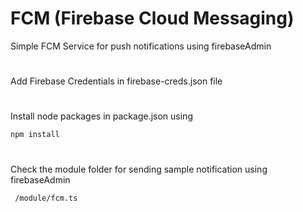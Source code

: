 # FCM (Firebase Cloud Messaging) 
Simple FCM Service for push notifications using firebaseAdmin
#  
Add Firebase Credentials in firebase-creds.json file
#
Install node packages in package.json using

    npm install

#
Check the module folder for sending sample notification using firebaseAdmin

     /module/fcm.ts

